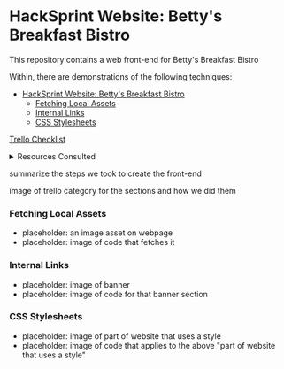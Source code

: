 # HackSprint Website: Betty's Breakfast Bistro

This repository contains a web front-end for Betty's Breakfast Bistro

Within, there are demonstrations of the following techniques:
- [HackSprint Website: Betty's Breakfast Bistro](#hacksprint-website-bettys-breakfast-bistro)
    - [Fetching Local Assets](#fetching-local-assets)
    - [Internal Links](#internal-links)
    - [CSS Stylesheets](#css-stylesheets)

[Trello Checklist](https://trello.com/b/0zztTMTw/ndhlovu-rosencutter-hacksprint)

<details>
    <summary>Resources Consulted</summary>
    <ul>
        <li>[creating image grids](https://www.w3schools.com/howto/howto_js_image_grid.asp)</li>
    </ul>
</details>



summarize the steps we took to create the front-end

image of trello category for the sections and how we did them


### Fetching Local Assets
* placeholder: an image asset on webpage
* placeholder: image of code that fetches it

### Internal Links
* placeholder: image of banner
* placeholder: image of code for that banner section

### CSS Stylesheets
* placeholder: image of part of website that uses a style
* placeholder: image of code that applies to the above "part of website that uses a style"

